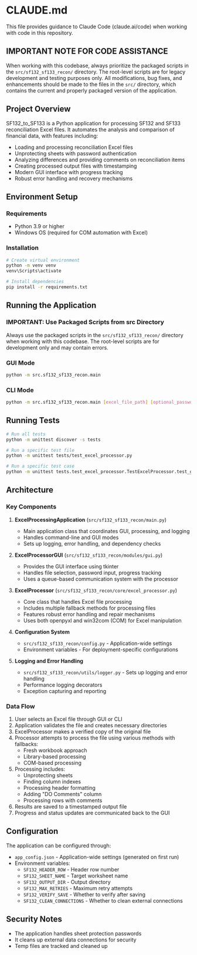 # CLAUDE.md

This file provides guidance to Claude Code (claude.ai/code) when working with code in this repository.

## IMPORTANT NOTE FOR CODE ASSISTANCE

When working with this codebase, always prioritize the packaged scripts in the `src/sf132_sf133_recon/` directory. The root-level scripts are for legacy development and testing purposes only. All modifications, bug fixes, and enhancements should be made to the files in the `src/` directory, which contains the current and properly packaged version of the application.

## Project Overview

SF132_to_SF133 is a Python application for processing SF132 and SF133 reconciliation Excel files. It automates the analysis and comparison of financial data, with features including:

- Loading and processing reconciliation Excel files
- Unprotecting sheets with password authentication
- Analyzing differences and providing comments on reconciliation items
- Creating processed output files with timestamping
- Modern GUI interface with progress tracking
- Robust error handling and recovery mechanisms

## Environment Setup

### Requirements
- Python 3.9 or higher
- Windows OS (required for COM automation with Excel)

### Installation
```bash
# Create virtual environment
python -m venv venv
venv\Scripts\activate

# Install dependencies
pip install -r requirements.txt
```

## Running the Application

### IMPORTANT: Use Packaged Scripts from src Directory
Always use the packaged scripts in the `src/sf132_sf133_recon/` directory when working with this codebase. The root-level scripts are for development only and may contain errors.

### GUI Mode
```bash
python -m src.sf132_sf133_recon.main
```

### CLI Mode
```bash
python -m src.sf132_sf133_recon.main [excel_file_path] [optional_password]
```

## Running Tests

```bash
# Run all tests
python -m unittest discover -s tests

# Run a specific test file
python -m unittest tests/test_excel_processor.py

# Run a specific test case
python -m unittest tests.test_excel_processor.TestExcelProcessor.test_generate_new_filename
```

## Architecture

### Key Components

1. **ExcelProcessingApplication** (`src/sf132_sf133_recon/main.py`)
   - Main application class that coordinates GUI, processing, and logging
   - Handles command-line and GUI modes
   - Sets up logging, error handling, and dependency checks

2. **ExcelProcessorGUI** (`src/sf132_sf133_recon/modules/gui.py`)
   - Provides the GUI interface using tkinter
   - Handles file selection, password input, progress tracking
   - Uses a queue-based communication system with the processor

3. **ExcelProcessor** (`src/sf132_sf133_recon/core/excel_processor.py`)
   - Core class that handles Excel file processing
   - Includes multiple fallback methods for processing files
   - Features robust error handling and repair mechanisms
   - Uses both openpyxl and win32com (COM) for Excel manipulation

4. **Configuration System**
   - `src/sf132_sf133_recon/config.py` - Application-wide settings
   - Environment variables - For deployment-specific configurations

5. **Logging and Error Handling**
   - `src/sf132_sf133_recon/utils/logger.py` - Sets up logging and error handling
   - Performance logging decorators
   - Exception capturing and reporting

### Data Flow

1. User selects an Excel file through GUI or CLI
2. Application validates the file and creates necessary directories
3. ExcelProcessor makes a verified copy of the original file
4. Processor attempts to process the file using various methods with fallbacks:
   - Fresh workbook approach
   - Library-based processing
   - COM-based processing
5. Processing includes:
   - Unprotecting sheets
   - Finding column indexes
   - Processing header formatting
   - Adding "DO Comments" column
   - Processing rows with comments
6. Results are saved to a timestamped output file
7. Progress and status updates are communicated back to the GUI

## Configuration

The application can be configured through:

- `app_config.json` - Application-wide settings (generated on first run)
- Environment variables:
  - `SF132_HEADER_ROW` - Header row number
  - `SF132_SHEET_NAME` - Target worksheet name
  - `SF132_OUTPUT_DIR` - Output directory
  - `SF132_MAX_RETRIES` - Maximum retry attempts
  - `SF132_VERIFY_SAVE` - Whether to verify after saving
  - `SF132_CLEAN_CONNECTIONS` - Whether to clean external connections

## Security Notes

- The application handles sheet protection passwords
- It cleans up external data connections for security
- Temp files are tracked and cleaned up